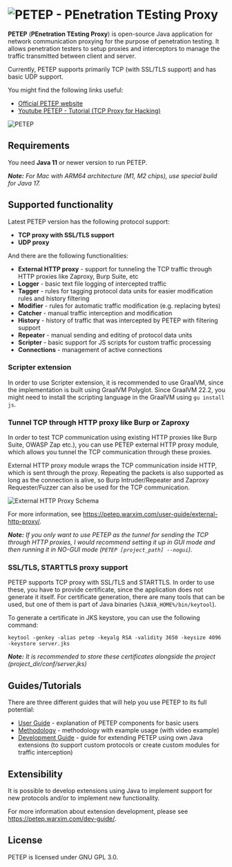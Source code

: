 # ![PETEP - PEnetration TEsting Proxy](https://petep.warxim.com/img/logo.png)
**PETEP** (**PEnetration TEsting Proxy**) is open-source Java application for network communication proxying for the purpose of penetration testing. It allows penetration testers to setup proxies and interceptors to manage the traffic transmitted between client and server.

Currently, PETEP supports primarily TCP (with SSL/TLS support) and has basic UDP support.

You might find the following links useful:
- [Official PETEP website](https://petep.warxim.com/)
- [Youtube PETEP - Tutorial (TCP Proxy for Hacking)](https://www.youtube.com/watch?v=DPXEPLYttgQ)

![PETEP](https://petep.warxim.com/img/screenshots/7.png)

## Requirements
You need **Java 11** or newer version to run PETEP.

***Note:** For Mac with ARM64 architecture (M1, M2 chips), use special build for Java 17.*

## Supported functionality
Latest PETEP version has the following protocol support:
- **TCP proxy with SSL/TLS support**
- **UDP proxy**

And there are the following functionalities:
- **External HTTP proxy** - support for tunneling the TCP traffic through HTTP proxies like Zaproxy, Burp Suite, etc
- **Logger** - basic text file logging of intercepted traffic
- **Tagger** - rules for tagging protocol data units for easier modification rules and history filtering
- **Modifier** - rules for automatic traffic modification (e.g. replacing bytes)
- **Catcher** - manual traffic interception and modification
- **History** - history of traffic that was intercepted by PETEP with filtering support
- **Repeater** - manual sending and editing of protocol data units
- **Scripter** - basic support for JS scripts for custom traffic processing
- **Connections** - management of active connections

### Scripter extension
In order to use Scripter extension, it is recommended to use GraalVM, since the implementation is built
using GraalVM Polyglot. Since GraalVM 22.2, you might need to install the scripting language in the GraalVM using
`gu install js`.

### Tunnel TCP through HTTP proxy like Burp or Zaproxy
In order to test TCP communication using existing HTTP proxies like Burp Suite, OWASP Zap etc.),
you can use PETEP external HTTP proxy module, which allows you tunnel the TCP communication through these proxies.

External HTTP proxy module wraps the TCP communication inside HTTP, which is sent through the proxy.
Repeating the packets is also supported as long as the connection is alive, so Burp Intruder/Repeater and Zaproxy Requester/Fuzzer
can also be used for the TCP communication.

![External HTTP Proxy Schema](https://petep.warxim.com/img/user-guide/ehttpp.png)

For more information, see https://petep.warxim.com/user-guide/external-http-proxy/.

***Note:** If you only want to use PETEP as the tunnel for sending the TCP through HTTP proxies,
I would recommend setting it up in GUI mode and then running it in NO-GUI mode (`PETEP [project_path] --nogui`).*

### SSL/TLS, STARTTLS proxy support
PETEP supports TCP proxy with SSL/TLS and STARTTLS. In order to use these, you have to provide certificate,
since the application does not generate it itself. For certificate generation, there are many tools that can be used,
but one of them is part of Java binaries (`%JAVA_HOME%/bin/keytool`).

To generate a certificate in JKS keystore, you can use the following command:

```shell
keytool -genkey -alias petep -keyalg RSA -validity 3650 -keysize 4096 -keystore server.jks
```

***Note:** It is recommended to store these certificates alongside the project (project_dir/conf/server.jks)*

## Guides/Tutorials
There are three different guides that will help you use PETEP to its full potential:
- [User Guide](https://petep.warxim.com/user-guide/) - explanation of PETEP components for basic users
- [Methodology](https://petep.warxim.com/methodology/) - methodology with example usage (with video example)
- [Development Guide](https://petep.warxim.com/dev-guide/) - guide for extending PETEP using own Java extensions
  (to support custom protocols or create custom modules for traffic interception)

## Extensibility
It is possible to develop extensions using Java to implement support for new protocols and/or to implement new functionality. 

For more information about extension development, please see https://petep.warxim.com/dev-guide/.

## License
PETEP is licensed under GNU GPL 3.0.
